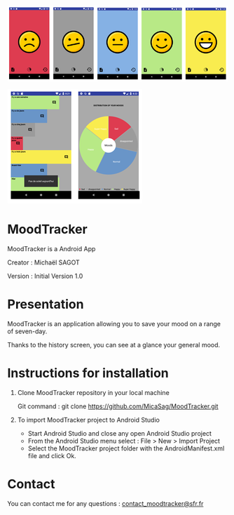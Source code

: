 ![MoodTracker Img](/app/src/main/res/drawable/moods.png)

![MoodTracker Img](/app/src/main/res/drawable/functions.png)

# MoodTracker

MoodTracker is a Android App

Creator : Michaël SAGOT 

Version : Initial Version 1.0


# Presentation

MoodTracker is an application allowing you to save your mood on a range of seven-day.

Thanks to the history screen, you can see at a glance your general mood.
 


# Instructions for installation


1. Clone MoodTracker repository in your local machine

    Git command : git clone https://github.com/MicaSag/MoodTracker.git


2. To import MoodTracker project to Android Studio 

	* Start Android Studio and close any open Android Studio project
	* From the Android Studio menu select : File > New > Import Project
	* Select the MoodTracker project folder with the AndroidManifest.xml file and click Ok. 



# Contact

You can contact me for any questions : contact_moodtracker@sfr.fr
